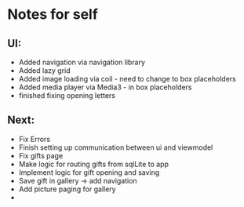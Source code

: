 # Notes for self

## UI: 
* Added navigation via navigation library
* Added lazy grid 
* Added image loading via coil - need to change to box placeholders
* Added media player via Media3 - in box placeholders
* finished fixing opening letters

## Next:
* Fix Errors
* Finish setting up communication between ui and viewmodel
* Fix gifts page
* Make logic for routing gifts from sqlLite to app
* Implement logic for gift opening and saving 
* Save gift in gallery -> add navigation 
* Add picture paging for gallery
* 